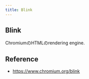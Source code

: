 ```yaml
---
title: Blink
---
```


## Blink
ChromiumのHTMLのrendering engine.

## Reference
* https://www.chromium.org/blink
